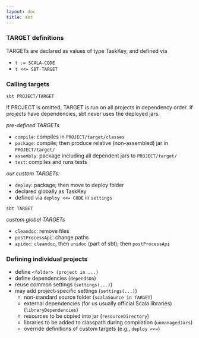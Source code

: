 ```yaml
---
layout: doc
title: sbt
---
```


### TARGET definitions

TARGETs are declared as values of type TaskKey, and defined via

* `t := SCALA-CODE`
* `t <<= SBT-TARGET`


### Calling targets

```sbt PROJECT/TARGET```

If PROJECT is omitted, TARGET is run on all projects in dependency order. 
If projects have dependencies, sbt never uses the deployed jars.

*pre-defined TARGETs*

* `compile`: compiles in `PROJECT/target/classes`
* `package`: compile; then produce relative (non-assembled) jar in `PROJECT/target/`
* `assembly`: package including all dependent jars to `PROJECT/target/`
* `test`: compiles and runs tests

*our custom TARGETs:*

* `deploy`: package; then move to deploy folder
 * declared globally as TaskKey
 * defined via `deploy <<= CODE` in `settings`

```sbt TARGET```

*custom global TARGETs*

* `cleandoc`: remove files
* `postProcessApi`: change paths
* `apidoc`: `cleandoc`, then `unidoc` (part of sbt); then `postProcessApi`

### Defining individual projects

* define `<folder> (project in ...)`
* define dependencies (`dependsOn`)
* reuse common settings (`settings(...)`)
* may add project-specific settings (`settings(...)`)
  * non-standard source folder (`scalaSource in TARGET`)
  * external dependencies (for us usually official Scala libraries) (`libraryDependencies`)
  * resources to be copied into jar (`resourceDirectory`)
  * libraries to be added to classpath during compilation (`unmanagedJars`)
  * override definitions of custom targets (e.g., `deploy <<=`)
